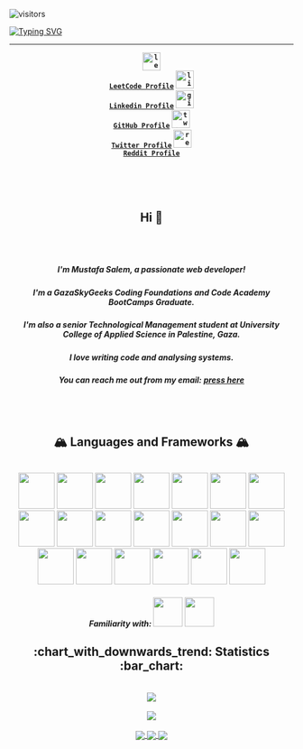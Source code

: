 ![visitors](https://visitor-badge.laobi.icu/badge?page_id=moustf.moustf)

[![Typing SVG](https://readme-typing-svg.herokuapp.com?font=Fira+Code&duration=4000&pause=1000&color=22A1F7&center=true&vCenter=true&width=1000&height=120&lines=Hello+Geeks+!!;I'm+Mustfafa+Salem%2C;a+highly+motivated+web+developer++%F0%9F%92%BB)](https://git.io/typing-svg)

---

<strong><section align="center">
  <code><a href="https://leetcode.com/moustf/" title="leefcode profile" target="_blank"><img src="https://upload.wikimedia.org/wikipedia/commons/1/19/LeetCode_logo_black.png" width="32" alt="leetcode logo"> LeetCode Profile</a></code>
  <code><a href="https://www.linkedin.com/in/moustff/" title="lindedin profile" target="_blank"><img src="https://encrypted-tbn0.gstatic.com/images?q=tbn:ANd9GcTJizK-O7rjmwzro2mvul2xv-Uw1AuPEQajqA&usqp=CAU" width="32" alt="linkedin logo"> Linkedin Profile</a></code>
  <code><a href="https://www.github.com/moustf/" title="github profile" target="_blank"><img src="https://encrypted-tbn0.gstatic.com/images?q=tbn:ANd9GcS8JHP_ZU-606Tcj8clDo0chONPuvAgQsV2UA&usqp=CAU" width="32" alt="github logo"> GitHub Profile</a></code>
  <code><a href="https://twitter.com/Haz7za" title="twitter profile" target="_blank"><img src="https://encrypted-tbn0.gstatic.com/images?q=tbn:ANd9GcQe3XUSB4txz475LB3ScFIimaTX7FjA4zx8BA&usqp=CAU" width="32" alt="twitter logo"> Twitter Profile</a></code>
  <code><a href="https://www.reddit.com/user/moustff" title="reddit profile" target="_blank"><img src="https://encrypted-tbn0.gstatic.com/images?q=tbn:ANd9GcT_EGbXBCYBM8FGqvwwt1z1Wfa5pLHxAlylqQ&usqp=CAU" width="32" alt="reddit logo"> Reddit Profile</a></code>
<section></strong>
  
<br />
<br />
<br />
 
<Section align="center">
  <h2>Hi 👋</h2>
  <br />
  <br />
  <h5> I'm Mustafa Salem, a passionate web developer!</h5>
  <h5> I'm a GazaSkyGeeks Coding Foundations and Code Academy BootCamps Graduate. </h5>
  <h5> I'm also a senior Technological Management student at University College of Applied Science in Palestine, Gaza. </h5>
  <h5> I love writing code and analysing systems. </h5>
  <h5> You can reach me out from my email: <a href="mailto: mustafaissasalem@gmail.com" title="email me">press here</a></h5>
</section>
  
<br />  
<br />

<h2> 🏔 Languages and Frameworks 🏔</h2>
  
<section align="center">
  <br />
  <img src="https://cdn.jsdelivr.net/gh/devicons/devicon/icons/linux/linux-original.svg" width="64" />
  <img src="https://cdn.jsdelivr.net/gh/devicons/devicon/icons/docker/docker-original-wordmark.svg" width="64" />
  <img src="https://cdn.jsdelivr.net/gh/devicons/devicon/icons/git/git-original-wordmark.svg" width="64" />
  <img src="https://cdn.jsdelivr.net/gh/devicons/devicon/icons/github/github-original.svg" width="64" />
  <img src="https://cdn.jsdelivr.net/gh/devicons/devicon/icons/vscode/vscode-original.svg" width="64" />
  <img src="https://cdn.jsdelivr.net/gh/devicons/devicon/icons/html5/html5-original-wordmark.svg" width="64" />
  <img src="https://cdn.jsdelivr.net/gh/devicons/devicon/icons/css3/css3-original.svg" width="64" />
  <img src="https://cdn.jsdelivr.net/gh/devicons/devicon/icons/sass/sass-original.svg" width="64" />
  <img src="https://cdn.jsdelivr.net/gh/devicons/devicon/icons/javascript/javascript-original.svg" width="64" />
  <img src="https://cdn.jsdelivr.net/gh/devicons/devicon/icons/nodejs/nodejs-original.svg" width="64" />
  <img src="https://cdn.jsdelivr.net/gh/devicons/devicon/icons/nestjs/nestjs-plain.svg" width="64" />
  <img src="https://img.shields.io/badge/express.js-%23404d59.svg?style=for-the-badge&logo=express&logoColor=%2361DAFB" width="64" />
  <img src="https://cdn.jsdelivr.net/gh/devicons/devicon/icons/postgresql/postgresql-original.svg" width="64" />
  <img src="https://cdn.jsdelivr.net/gh/devicons/devicon/icons/sequelize/sequelize-original.svg" width="64" />
  <img src="https://cdn.jsdelivr.net/gh/devicons/devicon/icons/react/react-original.svg" width="64" />
  <img src="https://cdn.jsdelivr.net/gh/devicons/devicon/icons/materialui/materialui-original.svg" width="64" />
  <img src="https://img.shields.io/badge/-AntDesign-%230170FE?style=for-the-badge&logo=ant-design&logoColor=white" width="64" />
  <img src="https://cdn.jsdelivr.net/gh/devicons/devicon/icons/webpack/webpack-original.svg" width="64" />
  <img src="https://cdn.jsdelivr.net/gh/devicons/devicon/icons/redux/redux-original.svg" width="64" />
  <img src="https://img.shields.io/badge/-React%20Query-FF4154?style=for-the-badge&logo=react%20query&logoColor=white" width="64" />
  <section>
    <h5> Familiarity with: <img src="https://cdn.jsdelivr.net/gh/devicons/devicon/icons/java/java-original-wordmark.svg" width="52" /> <img src="https://cdn.jsdelivr.net/gh/devicons/devicon/icons/python/python-original-wordmark.svg" width="52" /></h5>
  </section>
</section>
  
  
<section align="center">
  <h2> :chart_with_downwards_trend: Statistics :bar_chart: </h2>
  <br />
  <a href="https://github.com/moustf/github-readme-stats">
  <img align="center" src="https://github-readme-stats.vercel.app/api?username=moustf&count_private=true&show_icons=true" />
</a>
<br />
<br />
<a href="https://github.com/moudtf/convoychat">
  <img align="center" src="https://github-readme-stats.vercel.app/api/top-langs/?username=moustf" />
</a>
<br />
<br />
<a href="https://github.com/moustf/convoychat">
  <img align="center" src="https://github-readme-stats.vercel.app/api/pin/?username=moustf&repo=FamBestie" />
</a>
<a href="https://github.com/moustf/convoychat">
  <img align="center" src="https://github-readme-stats.vercel.app/api/pin/?username=moustf&repo=GeekSchool" />
</a>
<a href="https://github.com/moustf/convoychat">
  <img align="center" src="https://github-readme-stats.vercel.app/api/pin/?username=moustf&repo=DSandAlgos" />
</a>
</section>
